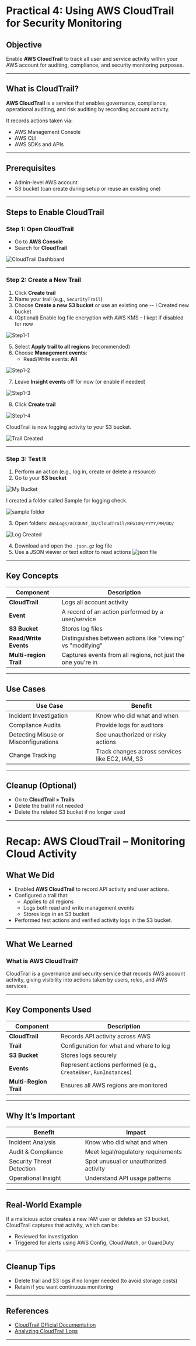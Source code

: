 # Practical 4: Using AWS CloudTrail for Security Monitoring

## Objective

Enable **AWS CloudTrail** to track all user and service activity within your AWS account for auditing, compliance, and security monitoring purposes.

---

## What is CloudTrail?

**AWS CloudTrail** is a service that enables governance, compliance, operational auditing, and risk auditing by recording account activity.

It records actions taken via:
- AWS Management Console
- AWS CLI
- AWS SDKs and APIs

---

## Prerequisites

- Admin-level AWS account
- S3 bucket (can create during setup or reuse an existing one)

---

## Steps to Enable CloudTrail

### Step 1: Open CloudTrail

- Go to **AWS Console**
- Search for **CloudTrail**

![CloudTrail Dashboard](</Day1/Images/Screenshot 2025-04-21 at 8.45.00 PM.png>)

---

### Step 2: Create a New Trail

1. Click **Create trail**
2. Name your trail (e.g., `SecurityTrail`)
3. Choose **Create a new S3 bucket** or use an existing one -- I Created new bucket
4. (Optional) Enable log file encryption with AWS KMS - I kept if disabled for now

![Step1-1](</Day1/Images/Screenshot 2025-04-21 at 8.59.48 PM.png>)

5. Select **Apply trail to all regions** (recommended)
6. Choose **Management events**:
   - Read/Write events: **All**

![Step1-2](</Day1/Images/Screenshot 2025-04-21 at 8.59.54 PM.png>)

7. Leave **Insight events** off for now (or enable if needed)

![Step1-3](</Day1/Images/Screenshot 2025-04-21 at 9.00.14 PM.png>)

8. Click **Create trail**


![Step1-4](</Day1/Images/Screenshot 2025-04-21 at 9.00.22 PM.png>)


CloudTrail is now logging activity to your S3 bucket.

![Trail Created](</Day1/Images/Screenshot 2025-04-21 at 9.00.33 PM.png>)

---

### Step 3: Test It

1. Perform an action (e.g., log in, create or delete a resource)
2. Go to your **S3 bucket**

![My Bucket](</Day1/Images/Screenshot 2025-04-21 at 9.02.07 PM.png>)

I created a folder called Sample for logging check. 

![sample folder ](</Day1/Images/Screenshot 2025-04-21 at 9.02.07 PM-1.png>)

3. Open folders: `AWSLogs/ACCOUNT_ID/CloudTrail/REGION/YYYY/MM/DD/`

![Log Created](</Day1/Images/Screenshot 2025-04-21 at 9.02.24 PM.png>)

4. Download and open the `.json.gz` log file
5. Use a JSON viewer or text editor to read actions
![json file](</Day1/Images/Screenshot 2025-04-21 at 9.03.38 PM.png>)

---

## Key Concepts

| Component          | Description |
|--------------------|-------------|
| **CloudTrail**      | Logs all account activity |
| **Event**           | A record of an action performed by a user/service |
| **S3 Bucket**       | Stores log files |
| **Read/Write Events** | Distinguishes between actions like "viewing" vs "modifying" |
| **Multi-region Trail** | Captures events from all regions, not just the one you're in |

---

## Use Cases

| Use Case                            | Benefit |
|-------------------------------------|---------|
| Incident Investigation            | Know who did what and when |
| Compliance Audits                 | Provide logs for auditors |
| Detecting Misuse or Misconfigurations | See unauthorized or risky actions |
| Change Tracking                   | Track changes across services like EC2, IAM, S3 |

---

## Cleanup (Optional)

- Go to **CloudTrail > Trails**
- Delete the trail if not needed
- Delete the related S3 bucket if no longer used

---


# Recap: AWS CloudTrail – Monitoring Cloud Activity

## What We Did

- Enabled **AWS CloudTrail** to record API activity and user actions.
- Configured a trail that:
  - Applies to all regions
  - Logs both read and write management events
  - Stores logs in an S3 bucket
- Performed test actions and verified activity logs in the S3 bucket.

---

## What We Learned

### What is AWS CloudTrail?

CloudTrail is a governance and security service that records AWS account activity, giving visibility into actions taken by users, roles, and AWS services.

---

## Key Components Used

| Component           | Description |
|---------------------|-------------|
| **CloudTrail**       | Records API activity across AWS |
| **Trail**            | Configuration for what and where to log |
| **S3 Bucket**        | Stores logs securely |
| **Events**           | Represent actions performed (e.g., `CreateUser`, `RunInstances`) |
| **Multi-Region Trail** | Ensures all AWS regions are monitored |

---

## Why It’s Important

| Benefit                        | Impact |
|--------------------------------|--------|
| Incident Analysis            | Know who did what and when |
| Audit & Compliance           | Meet legal/regulatory requirements |
| Security Threat Detection    | Spot unusual or unauthorized activity |
| Operational Insight         | Understand API usage patterns |

---

## Real-World Example

If a malicious actor creates a new IAM user or deletes an S3 bucket, CloudTrail captures that activity, which can be:
- Reviewed for investigation
- Triggered for alerts using AWS Config, CloudWatch, or GuardDuty

---

## Cleanup Tips

- Delete trail and S3 logs if no longer needed (to avoid storage costs)
- Retain if you want continuous monitoring

---


## References

- [CloudTrail Official Documentation](https://docs.aws.amazon.com/cloudtrail/index.html)
- [Analyzing CloudTrail Logs](https://docs.aws.amazon.com/awscloudtrail/latest/userguide/cloudtrail-log-file-examples.html)

---
